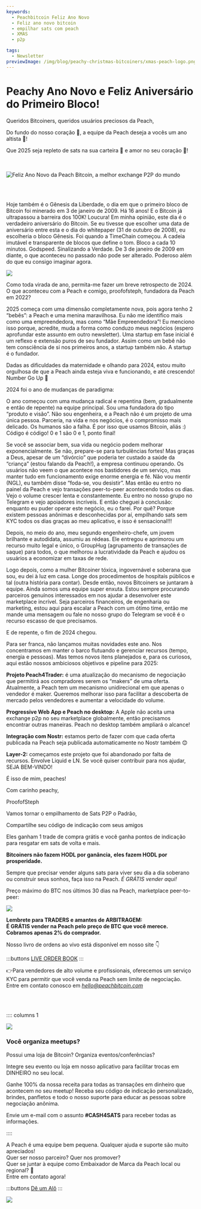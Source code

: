 ```yaml
---
keywords:
  - Peachbitcoin Feliz Ano Novo
  - Feliz ano novo bitcoin
  - empilhar sats com peach
  - XMAS
  - p2p

tags:
  - Newsletter
previewImage: /img/blog/peachy-christmas-bitcoiners/xmas-peach-logo.png
---
```


# Peachy Ano Novo e Feliz Aniversário do Primeiro Bloco!


Queridos Bitcoiners, queridos usuários preciosos da Peach,

Do fundo do nosso coração 🧡, a equipe da Peach deseja a vocês um ano altista 🐃!

Que 2025 seja repleto de sats na sua carteira 🌽 e amor no seu coração 💜!

<br><br>
<img src="/img/blog/Peachy-New-Year/happynewyear.gif" alt="Feliz Ano Novo da Peach Bitcoin, a melhor exchange P2P do mundo" style="display: block; margin: auto;">

<br><br>

Hoje também é o Gênesis da Liberdade, o dia em que o primeiro bloco de Bitcoin foi minerado em 3 de janeiro de 2009. Há 16 anos! E o Bitcoin já ultrapassou a barreira dos 100K! Loucura! Em minha opinião, este dia é o verdadeiro aniversário do Bitcoin. Se eu tivesse que escolher uma data de aniversário entre esta e o dia do whitepaper (31 de outubro de 2008), eu escolheria o bloco Gênesis. Foi quando a TimeChain começou. A cadeia imutável e transparente de blocos que define o tom. Bloco a cada 10 minutos. Godspeed. Sinalizando a Verdade. De 3 de janeiro de 2009 em diante, o que aconteceu no passado não pode ser alterado. Poderoso além do que eu consigo imaginar agora.

![](/img/blog/Peachy-New-Year/thetimesbitcoin.png)

Como toda virada de ano, permita-me fazer um breve retrospecto de 2024. O que aconteceu com a Peach e comigo, proofofsteph, fundadora da Peach em 2022?

2025 começa com uma dimensão completamente nova, pois agora tenho 2 “bebês”: a Peach e uma menina maravilhosa. Eu não me identifico mais como uma empreendedora, mas como “Mãe Empreendedora”! Eu menciono isso porque, acredite, muda a forma como conduzo meus negócios (espero aprofundar este assunto em outro newsletter). Uma startup em fase inicial é um reflexo e extensão puros de seu fundador. Assim como um bebê não tem consciência de si nos primeiros anos, a startup também não. A startup é o fundador.

Dadas as dificuldades da maternidade e olhando para 2024, estou muito orgulhosa de que a Peach ainda esteja viva e funcionando, e até crescendo! Number Go Up 🚀

2024 foi o ano de mudanças de paradigma:

O ano começou com uma mudança radical e repentina (bem, gradualmente e então de repente) na equipe principal. Sou uma fundadora do tipo “produto e visão”. Não sou engenheira, e a Peach não é um projeto de uma única pessoa. Parceria, na vida e nos negócios, é o compromisso mais delicado. Os humanos são a falha. É por isso que usamos Bitcoin, aliás :) Código é código! 0 e 1 são 0 e 1, ponto final!

Se você se associar bem, sua vida ou negócio podem melhorar exponencialmente. Se não, prepare-se para turbulências fortes! Mas graças a Deus, apesar de um “divórcio” que poderia ter custado a saúde da “criança” (estou falando da Peach!), a empresa continuou operando. Os usuários não veem o que acontece nos bastidores de um serviço, mas manter tudo em funcionamento exige enorme energia e fé. Não vou mentir (NGL), eu também disse “foda-se, vou desistir”. Mas então eu entro no painel da Peach e vejo transações peer-to-peer acontecendo todos os dias. Vejo o volume crescer lenta e constantemente. Eu entro no nosso grupo no Telegram e vejo apoiadores incríveis. E então cheguei à conclusão: enquanto eu puder operar este negócio, eu o farei. Por quê? Porque existem pessoas anônimas e desconhecidas por aí, empilhando sats sem KYC todos os dias graças ao meu aplicativo, e isso é sensacional!!!

Depois, no meio do ano, meu segundo engenheiro-chefe, um jovem brilhante e autodidata, assumiu as rédeas. Ele entregou e aprimorou um recurso muito legal e único, o GroupHug (agrupamento de transações de saque) para todos, o que melhorou a lucratividade da Peach e ajudou os usuários a economizar em taxas de rede.

Logo depois, como a mulher Bitcoiner tóxica, ingovernável e soberana que sou, eu dei à luz em casa. Longe dos procedimentos de hospitais públicos e tal (outra história para contar). Desde então, novos Bitcoiners se juntaram à equipe. Ainda somos uma equipe super enxuta. Estou sempre procurando parceiros genuínos interessados em nos ajudar a desenvolver este marketplace incrível. Seja parceiros financeiros, de engenharia ou marketing, estou aqui para escalar a Peach com um ótimo time, então me mande uma mensagem ou fale no nosso grupo do Telegram se você é o recurso escasso de que precisamos.

E de repente, o fim de 2024 chegou.

Para ser franca, não lançamos muitas novidades este ano. Nos concentramos em manter o barco flutuando e gerenciar recursos (tempo, energia e pessoas). Mas temos novos itens planejados e, para os curiosos, aqui estão nossos ambiciosos objetivos e pipeline para 2025:

**Projeto Peach4Trader:** é uma atualização do mecanismo de negociação que permitirá aos compradores serem os “makers” de uma oferta. Atualmente, a Peach tem um mecanismo unidirecional em que apenas o vendedor é maker. Queremos melhorar isso para facilitar a descoberta de mercado pelos vendedores e aumentar a velocidade do volume.<br>

**Progressive Web App e Peach no desktop:** A Apple não aceita uma exchange p2p no seu marketplace globalmente, então precisamos encontrar outras maneiras. Peach no desktop também ampliará o alcance!<br>

**Integração com Nostr:** estamos perto de fazer com que cada oferta publicada na Peach seja publicada automaticamente no Nostr também 😊<br>

**Layer-2:** começamos este projeto que foi abandonado por falta de recursos. Envolve Liquid e LN. Se você quiser contribuir para nos ajudar, SEJA BEM-VINDO!<br>

É isso de mim, peaches!

Com carinho peachy,

ProofofSteph

Vamos tornar o empilhamento de Sats P2P o Padrão,

Compartilhe seu código de indicação com seus amigos

Eles ganham 1 trade de compra grátis e você ganha pontos de indicação para resgatar em sats de volta e mais.

**Bitcoiners não fazem HODL por ganância,**
**eles fazem HODL por prosperidade.**

Sempre que precisar vender alguns sats para viver seu dia a dia soberano ou construir seus sonhos, faça isso na Peach. *É GRÁTIS vender aqui!*

Preço máximo do BTC nos últimos 30 dias na Peach, marketplace peer-to-peer:

![](/img/blog/Peachy-New-Year/alltimehigh.png)

**Lembrete para TRADERS e amantes de ARBITRAGEM:**  
**É GRÁTIS vender na Peach pelo preço de BTC que você merece.**  
**Cobramos apenas 2% do comprador.**

Nosso livro de ordens ao vivo está disponível em nosso site 👇

:::buttons
[LIVE ORDER BOOK](../../kycfree-orderbook/)
:::

👉Para vendedores de alto volume e profissionais, oferecemos um serviço KYC para permitir que você venda na Peach sem limite de negociação.  
Entre em contato conosco em [*hello@peachbitcoin.com*](mailto:hello@peachbitcoin.com)

<br><br>

:::: columns 1

![](/img/blog/Peachy-New-Year/meetupeach.png)

<div>
        <h3>Você organiza meetups?</h3>
        Possui uma loja de Bitcoin?
        Organiza eventos/conferências?

Integre seu evento ou loja em nosso aplicativo para facilitar trocas em DINHEIRO no seu local.

Ganhe 100% da nossa receita para todas as transações em dinheiro que acontecem no seu meetup!
Receba seu código de indicação personalizado, brindes, panfletos e todo o nosso suporte para educar as pessoas sobre negociação anônima.

Envie um e-mail com o assunto **#CASH4SATS** para receber todas as informações.
</div>
::::

A Peach é uma equipe bem pequena. Qualquer ajuda e suporte são muito apreciados!  
Quer ser nosso parceiro? Quer nos promover?  
Quer se juntar à equipe como Embaixador de Marca da Peach local ou regional? 👀  
Entre em contato agora!

:::buttons
[Dê um Alô](mailto:hello@peachbitcoin.com)
:::

![](/img/blog/Peachy-New-Year/p2peach.png)
